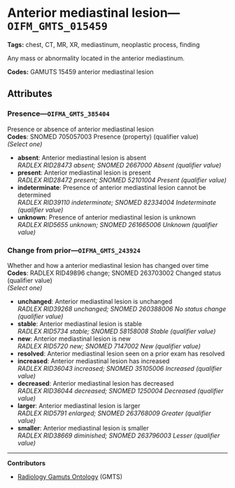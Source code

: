 # Anterior mediastinal lesion—`OIFM_GMTS_015459`

**Tags:** chest, CT, MR, XR, mediastinum, neoplastic process, finding

Any mass or abnormality located in the anterior mediastinum.

**Codes:** GAMUTS 15459 anterior mediastinal lesion

## Attributes

### Presence—`OIFMA_GMTS_385404`

Presence or absence of anterior mediastinal lesion  
**Codes**: SNOMED 705057003 Presence (property) (qualifier value)  
*(Select one)*

- **absent**: Anterior mediastinal lesion is absent  
_RADLEX RID28473 absent; SNOMED 2667000 Absent (qualifier value)_
- **present**: Anterior mediastinal lesion is present  
_RADLEX RID28472 present; SNOMED 52101004 Present (qualifier value)_
- **indeterminate**: Presence of anterior mediastinal lesion cannot be determined  
_RADLEX RID39110 indeterminate; SNOMED 82334004 Indeterminate (qualifier value)_
- **unknown**: Presence of anterior mediastinal lesion is unknown  
_RADLEX RID5655 unknown; SNOMED 261665006 Unknown (qualifier value)_

### Change from prior—`OIFMA_GMTS_243924`

Whether and how a anterior mediastinal lesion has changed over time  
**Codes**: RADLEX RID49896 change; SNOMED 263703002 Changed status (qualifier value)  
*(Select one)*

- **unchanged**: Anterior mediastinal lesion is unchanged  
_RADLEX RID39268 unchanged; SNOMED 260388006 No status change (qualifier value)_
- **stable**: Anterior mediastinal lesion is stable  
_RADLEX RID5734 stable; SNOMED 58158008 Stable (qualifier value)_
- **new**: Anterior mediastinal lesion is new  
_RADLEX RID5720 new; SNOMED 7147002 New (qualifier value)_
- **resolved**: Anterior mediastinal lesion seen on a prior exam has resolved  
- **increased**: Anterior mediastinal lesion has increased  
_RADLEX RID36043 increased; SNOMED 35105006 Increased (qualifier value)_
- **decreased**: Anterior mediastinal lesion has decreased  
_RADLEX RID36044 decreased; SNOMED 1250004 Decreased (qualifier value)_
- **larger**: Anterior mediastinal lesion is larger  
_RADLEX RID5791 enlarged; SNOMED 263768009 Greater (qualifier value)_
- **smaller**: Anterior mediastinal lesion is smaller  
_RADLEX RID38669 diminished; SNOMED 263796003 Lesser (qualifier value)_

---

**Contributors**

- [Radiology Gamuts Ontology](https://gamuts.net/) (GMTS)